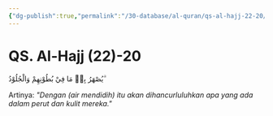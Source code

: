 ```yaml
---
{"dg-publish":true,"permalink":"/30-database/al-quran/qs-al-hajj-22-20/"}
---
```



# QS. Al-Hajj (22)-20
يُصْهَرُ بِهٖ مَا فِيْ بُطُوْنِهِمْ وَالْجُلُوْدُ ۗ

Artinya: *"Dengan (air mendidih) itu akan dihancurluluhkan apa yang ada dalam perut dan kulit mereka."*
